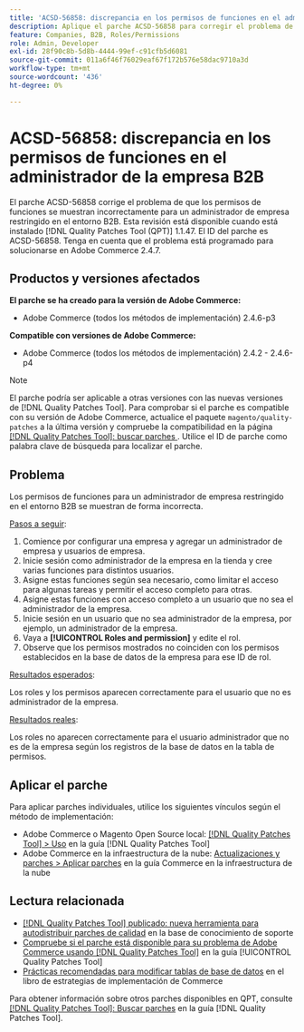 ```yaml
---
title: 'ACSD-56858: discrepancia en los permisos de funciones en el administrador de la empresa B2B'
description: Aplique el parche ACSD-56858 para corregir el problema de Adobe Commerce en el que los permisos de funciones se muestran incorrectamente para un administrador de empresa restringido en el entorno B2B.
feature: Companies, B2B, Roles/Permissions
role: Admin, Developer
exl-id: 28f90c8b-5d8b-4444-99ef-c91cfb5d6081
source-git-commit: 011a6f46f76029eaf67f172b576e58dac9710a3d
workflow-type: tm+mt
source-wordcount: '436'
ht-degree: 0%

---
```


# ACSD-56858: discrepancia en los permisos de funciones en el administrador de la empresa B2B

El parche ACSD-56858 corrige el problema de que los permisos de funciones se muestran incorrectamente para un administrador de empresa restringido en el entorno B2B. Esta revisión está disponible cuando está instalado [!DNL Quality Patches Tool (QPT)] 1.1.47. El ID del parche es ACSD-56858. Tenga en cuenta que el problema está programado para solucionarse en Adobe Commerce 2.4.7.

## Productos y versiones afectados

**El parche se ha creado para la versión de Adobe Commerce:**

* Adobe Commerce (todos los métodos de implementación) 2.4.6-p3

**Compatible con versiones de Adobe Commerce:**

* Adobe Commerce (todos los métodos de implementación) 2.4.2 - 2.4.6-p4

>[!NOTE]
>
>El parche podría ser aplicable a otras versiones con las nuevas versiones de [!DNL Quality Patches Tool]. Para comprobar si el parche es compatible con su versión de Adobe Commerce, actualice el paquete `magento/quality-patches` a la última versión y compruebe la compatibilidad en la página [[!DNL Quality Patches Tool]: buscar parches ](https://experienceleague.adobe.com/tools/commerce-quality-patches/index.html?lang=es). Utilice el ID de parche como palabra clave de búsqueda para localizar el parche.

## Problema

Los permisos de funciones para un administrador de empresa restringido en el entorno B2B se muestran de forma incorrecta.

<u>Pasos a seguir</u>:

1. Comience por configurar una empresa y agregar un administrador de empresa y usuarios de empresa.
1. Inicie sesión como administrador de la empresa en la tienda y cree varias funciones para distintos usuarios.
1. Asigne estas funciones según sea necesario, como limitar el acceso para algunas tareas y permitir el acceso completo para otras.
1. Asigne estas funciones con acceso completo a un usuario que no sea el administrador de la empresa.
1. Inicie sesión en un usuario que no sea administrador de la empresa, por ejemplo, un administrador de la empresa.
1. Vaya a **[!UICONTROL Roles and permission]** y edite el rol.
1. Observe que los permisos mostrados no coinciden con los permisos establecidos en la base de datos de la empresa para ese ID de rol.

<u>Resultados esperados</u>:

Los roles y los permisos aparecen correctamente para el usuario que no es administrador de la empresa.

<u>Resultados reales</u>:

Los roles no aparecen correctamente para el usuario administrador que no es de la empresa según los registros de la base de datos en la tabla de permisos.

## Aplicar el parche

Para aplicar parches individuales, utilice los siguientes vínculos según el método de implementación:

* Adobe Commerce o Magento Open Source local: [[!DNL Quality Patches Tool] > Uso](/help/tools/quality-patches-tool/usage.md) en la guía [!DNL Quality Patches Tool]
* Adobe Commerce en la infraestructura de la nube: [Actualizaciones y parches > Aplicar parches](https://experienceleague.adobe.com/docs/commerce-cloud-service/user-guide/develop/upgrade/apply-patches.html?lang=es) en la guía Commerce en la infraestructura de la nube

## Lectura relacionada

* [[!DNL Quality Patches Tool] publicado: nueva herramienta para autodistribuir parches de calidad](https://experienceleague.adobe.com/es/docs/commerce-operations/tools/quality-patches-tool/quality-patches-tool-to-self-serve-quality-patches) en la base de conocimiento de soporte
* [Compruebe si el parche está disponible para su problema de Adobe Commerce usando [!DNL Quality Patches Tool]](/help/tools/quality-patches-tool/patches-available-in-qpt/check-patch-for-magento-issue-with-magento-quality-patches.md) en la guía [!UICONTROL Quality Patches Tool]
* [Prácticas recomendadas para modificar tablas de base de datos](https://experienceleague.adobe.com/es/docs/commerce-operations/implementation-playbook/best-practices/development/modifying-core-and-third-party-tables#why-adobe-recommends-avoiding-modifications) en el libro de estrategias de implementación de Commerce

Para obtener información sobre otros parches disponibles en QPT, consulte [[!DNL Quality Patches Tool]: Buscar parches](https://experienceleague.adobe.com/tools/commerce-quality-patches/index.html?lang=es) en la guía [!DNL Quality Patches Tool].
